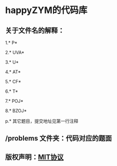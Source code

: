 ﻿# happyZYM的代码库
## 关于文件名的解释：
1.\* P\*

2.\* UVA\*

3.\* U\*

4.\* AT\*

5.\* CF\*

6.\* T\*

7.\* POJ\*

8.\* BZOJ\*

p.\* 其它题目，提交地址见第一行注释

## /problems 文件夹：代码对应的题面
## 版权声明：[MIT协议](https://choosealicense.com/licenses/mit/)
